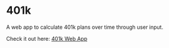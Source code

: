 # 401k
A web app to calculate 401k plans over time through user input.

Check it out here: [401k Web App](https://rogue-cyborg.gitlab.io/401k)
